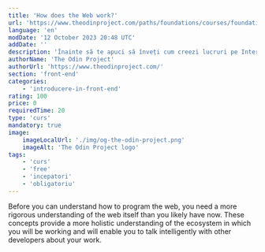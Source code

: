 ```yaml
---
title: 'How does the Web work?'
url: 'https://www.theodinproject.com/paths/foundations/courses/foundations/lessons/how-does-the-web-work'
language: 'en'
modDate: '12 October 2023 20:48 UTC'
addDate: ''
description: 'Înainte să te apuci să înveți cum creezi lucruri pe Internet, ar fi bine să înțelegi întâi Internetul. Cursul ăsta te trece prin ce este Internetul, cum se transmit datele pe Internet, care sunt componentele tehnologice necesare să trimiți și primești date și ce înseamnă o rețea.'
authorName: 'The Odin Project'
authorUrl: 'https://www.theodinproject.com/'
section: 'front-end'
categories:
    - 'introducere-in-front-end'
rating: 100
price: 0
requiredTime: 20
type: 'curs'
mandatory: true
image:
    imageLocalUrl: './img/og-the-odin-project.png'
    imageAlt: 'The Odin Project logo'
tags:
    - 'curs'
    - 'free'
    - 'incepatori'
    - 'obligatoriu'
---
```


Before you can understand how to program the web, you need a more rigorous understanding of the web itself than you likely have now. These concepts provide a more holistic understanding of the ecosystem in which you will be working and will enable you to talk intelligently with other developers about your work.
